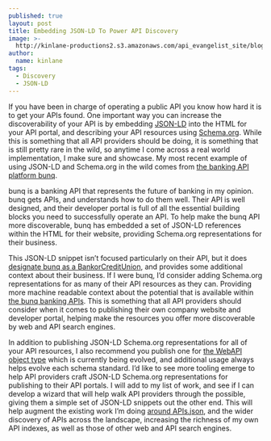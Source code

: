 ```yaml
---
published: true
layout: post
title: Embedding JSON-LD To Power API Discovery
image: >-
  http://kinlane-productions2.s3.amazonaws.com/api_evangelist_site/blog/autosave_payments_desktop.png
author:
  name: kinlane
tags:
  - Discovery
  - JSON-LD
---
```

If you have been in charge of operating a public API you know how hard it is to get your APIs found. One important way you can increase the discoverability of your API is by embedding [JSON-LD](https://json-ld.org/) into the HTML for your API portal, and describing your API resources using [Schema.org](https://schema.org/). While this is something that all API providers should be doing, it is something that is still pretty rare in the wild, so anytime I come across a real world implementation, I make sure and showcase. My most recent example of using JSON-LD and Schema.org in the wild comes from [the banking API platform bunq](https://www.bunq.com/).

bunq is a banking API that represents the future of banking in my opinion. bunq gets APIs, and understands how to do them well. Their API is well designed, and their developer portal is full of all the essential building blocks you need to successfully operate an API. To help make the bunq API more discoverable, bunq has embedded a set of JSON-LD references within the HTML for their website, providing Schema.org representations for their business.

This JSON-LD snippet isn’t focused particularly on their API, but it does [designate bunq as a BankorCreditUnion](https://schema.org/BankOrCreditUnion), and provides some additional context about their business. If I were bunq, I’d consider adding Schema.org representations for as many of their API resources as they can. Providing more machine readable context about the potential that is available within [the bunq banking APIs](https://www.bunq.com/api/developer). This is something that all API providers should consider when it comes to publishing their own company website and developer portal, helping make the resources you offer more discoverable by web and API search engines.

In addition to publishing JSON-LD Schema.org representations for all of your API resources, I also recommend you publish one for [the WebAPI object type](https://apievangelist.com/2018/03/02/thoughts-on-the-schema-org-webapi-type-extension/,) which is currently being evolved, and additional usage always helps evolve each schema standard. I’d like to see more tooling emerge to help API providers craft JSON-LD Schema.org representations for publishing to their API portals. I will add to my list of work, and see if I can develop a wizard that will help walk API providers through the possible, giving them a simple set of JSON-LD snippets out the other end. This will help augment the existing work I’m doing [around APIs.json](http://http//apisjson.org), and the wider discovery of APIs across the landscape, increasing the richness of my own API indexes, as well as those of other web and API search engines.